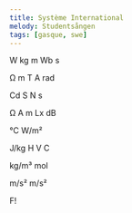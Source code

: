 ```yaml
---
title: Système International
melody: Studentsången
tags: [gasque, swe]
---
```


W kg m Wb s

Ω m T A rad

Cd S N s

Ω A m Lx dB

°C W/m²

J/kg H V C

kg/m³ mol

m/s² m/s²

F!
